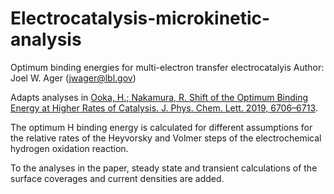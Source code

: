 # Electrocatalysis-microkinetic-analysis

Optimum binding energies for multi-electron transfer electrocatalyis
Author: Joel W. Ager (jwager@lbl.gov)  

Adapts analyses in
    [Ooka, H.; Nakamura, R. Shift of the Optimum Binding Energy at Higher Rates of Catalysis. J. Phys. Chem. Lett. 2019, 6706–6713](https://pubs.acs.org/doi/10.1021/acs.jpclett.9b01796).

The optimum H binding energy is calculated for different assumptions for the relative rates of the Heyvorsky and Volmer steps of the electrochemical hydrogen oxidation reaction. 

To the analyses in the paper, steady state and transient calculations of the surface coverages and current densities are added. 

    
